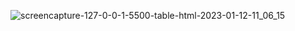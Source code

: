 ![screencapture-127-0-0-1-5500-table-html-2023-01-12-11_06_15](https://user-images.githubusercontent.com/99315622/212144228-c8f7b1c5-5d3d-43cb-a08b-9a1406705939.png)
